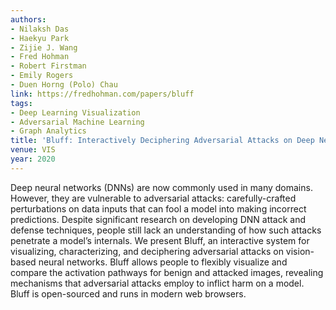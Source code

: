 ```yaml
---
authors:
- Nilaksh Das
- Haekyu Park
- Zijie J. Wang
- Fred Hohman
- Robert Firstman
- Emily Rogers
- Duen Horng (Polo) Chau
link: https://fredhohman.com/papers/bluff
tags:
- Deep Learning Visualization
- Adversarial Machine Learning
- Graph Analytics
title: 'Bluff: Interactively Deciphering Adversarial Attacks on Deep Neural Networks.'
venue: VIS
year: 2020
---
```

Deep neural networks (DNNs) are now commonly used in many domains. However, they are vulnerable to adversarial attacks: carefully-crafted perturbations on data inputs that can fool a model into making incorrect predictions. Despite significant research on developing DNN attack and defense techniques, people still lack an understanding of how such attacks penetrate a model’s internals. We present Bluff, an interactive system for visualizing, characterizing, and deciphering adversarial attacks on vision-based neural networks. Bluff allows people to flexibly visualize and compare the activation pathways for benign and attacked images, revealing mechanisms that adversarial attacks employ to inflict harm on a model. Bluff is open-sourced and runs in modern web browsers.
